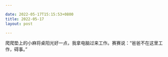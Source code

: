 ```yaml
---

date: 2022-05-17T15:15:53+0800
title: 2022-05-17
layout: post

---
```


爬爬垫上的小麻将桌阳光好一点，我拿电脑过来工作。赛赛说：“爸爸不在这里工作，碍事。”
